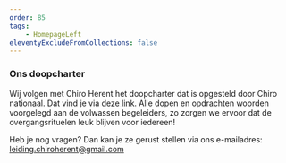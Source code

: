 ```yaml
---
order: 85
tags:
    - HomepageLeft
eleventyExcludeFromCollections: false
---
```


### Ons doopcharter

Wij volgen met Chiro Herent het doopcharter dat is opgesteld door Chiro nationaal. Dat vind je via [deze link](https://chiro.be/info-voor-leiding/veiligheid/dopen-en-overgangsrituelen). Alle dopen en opdrachten woorden voorgelegd aan de volwassen begeleiders, zo zorgen we ervoor dat de overgangsrituelen leuk blijven voor iedereen! 

Heb je nog vragen? Dan kan je ze gerust stellen via ons e-mailadres: [leiding.chiroherent@gmail.com](mailto:leiding.chiroherent@gmail.com)